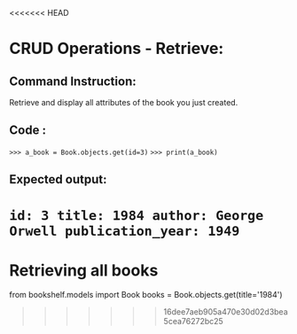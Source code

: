 <<<<<<< HEAD
# CRUD Operations - Retrieve: 

## Command Instruction: 
Retrieve and display all attributes of the book you just created.

## Code : 
`>>> a_book = Book.objects.get(id=3)`
`>>> print(a_book)`

## Expected output:
`id: 3
title: 1984
author: George Orwell
publication_year: 1949
`
=======
# Retrieving all books
from bookshelf.models import Book
books = Book.objects.get(title='1984')
>>>>>>> 16dee7aeb905a470e30d02d3bea5cea76272bc25
